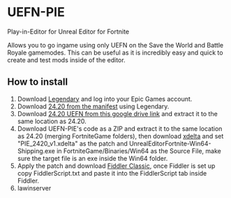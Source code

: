 # UEFN-PIE
 Play-in-Editor for Unreal Editor for Fortnite

Allows you to go ingame using only UEFN on the Save the World and Battle Royale gamemodes. This can be useful as it is incredibly easy and quick to create and test mods inside of the editor.

## How to install

1. Download [Legendary](https://github.com/derrod/legendary) and log into your Epic Games account.
2. Download [24.20 from the manifest](https://github.com/polynite/fn-releases/blob/master/manifests/tmTvOoFm8OIjCeEGcEy5K-JduF6EvA.manifest) using Legendary.
3. Download [24.20 UEFN from this google drive link](https://drive.google.com/file/d/19Tf2c5O0ZAsjAWzwrpQBYgPszo9GQKQn/view?usp=sharing) and extract it to the same location as 24.20.
4. Download UEFN-PIE's code as a ZIP and extract it to the same location as 24.20 (merging FortniteGame folders), then download [xdelta](https://www.romhacking.net/download/utilities/598/) and set "PIE_2420_v1.xdelta" as the patch and UnrealEditorFortnite-Win64-Shipping.exe in FortniteGame/Binaries/Win64 as the Source File, make sure the target file is an exe inside the Win64 folder.
5. Apply the patch and download [Fiddler Classic](https://www.telerik.com/download/fiddler), once Fiddler is set up copy FiddlerScript.txt and paste it into the FiddlerScript tab inside Fiddler.
6. lawinserver
